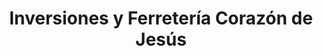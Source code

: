 ---
title: "Inversiones y Ferretería Corazón de Jesús"
url: /hualhuas/inversiones-y-ferreteria-corazon-de-jesus/
shop: comercio
---
